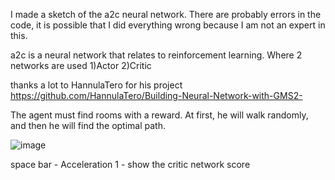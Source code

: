 I made a sketch of the a2c neural network.
There are probably errors in the code, it is possible that I did everything wrong because I am not an expert in this.

a2c is a neural network that relates to reinforcement learning. Where 2 networks are used 1)Actor 2)Critic

thanks a lot to HannulaTero for his project https://github.com/HannulaTero/Building-Neural-Network-with-GMS2-

The agent must find rooms with a reward. At first, he will walk randomly, and then he will find the optimal path.

![image](https://github.com/wurik1337/neural-a2c-experiment/assets/54418600/555fffb4-1280-4200-ad29-df80c353c0af)


space bar - Acceleration
1 - show the critic network score
